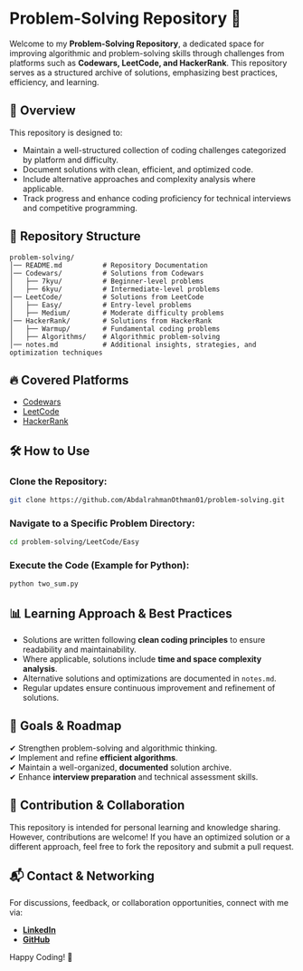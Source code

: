 # Problem-Solving Repository 🚀

Welcome to my **Problem-Solving Repository**, a dedicated space for improving algorithmic and problem-solving skills through challenges from platforms such as **Codewars, LeetCode, and HackerRank**. This repository serves as a structured archive of solutions, emphasizing best practices, efficiency, and learning.

## 📌 Overview
This repository is designed to:
- Maintain a well-structured collection of coding challenges categorized by platform and difficulty.
- Document solutions with clean, efficient, and optimized code.
- Include alternative approaches and complexity analysis where applicable.
- Track progress and enhance coding proficiency for technical interviews and competitive programming.

## 📂 Repository Structure
```
problem-solving/
│── README.md          # Repository Documentation
│── Codewars/          # Solutions from Codewars
│   ├── 7kyu/          # Beginner-level problems
│   ├── 6kyu/          # Intermediate-level problems
│── LeetCode/          # Solutions from LeetCode
│   ├── Easy/          # Entry-level problems
│   ├── Medium/        # Moderate difficulty problems
│── HackerRank/        # Solutions from HackerRank
│   ├── Warmup/        # Fundamental coding problems
│   ├── Algorithms/    # Algorithmic problem-solving
│── notes.md           # Additional insights, strategies, and optimization techniques
```

## 🔥 Covered Platforms
- [Codewars](https://www.codewars.com/)
- [LeetCode](https://leetcode.com/)
- [HackerRank](https://www.hackerrank.com/)

## 🛠️ How to Use
### Clone the Repository:
```bash
git clone https://github.com/AbdalrahmanOthman01/problem-solving.git
```
### Navigate to a Specific Problem Directory:
```bash
cd problem-solving/LeetCode/Easy
```
### Execute the Code (Example for Python):
```bash
python two_sum.py
```

## 📊 Learning Approach & Best Practices
- Solutions are written following **clean coding principles** to ensure readability and maintainability.
- Where applicable, solutions include **time and space complexity analysis**.
- Alternative solutions and optimizations are documented in `notes.md`.
- Regular updates ensure continuous improvement and refinement of solutions.

## 🎯 Goals & Roadmap
✔ Strengthen problem-solving and algorithmic thinking.<br>
✔ Implement and refine **efficient algorithms**.<br>
✔ Maintain a well-organized, **documented** solution archive.<br>
✔ Enhance **interview preparation** and technical assessment skills.<br>

## 🤝 Contribution & Collaboration
This repository is intended for personal learning and knowledge sharing. However, contributions are welcome! If you have an optimized solution or a different approach, feel free to fork the repository and submit a pull request.

## 📬 Contact & Networking
For discussions, feedback, or collaboration opportunities, connect with me via:
- **[LinkedIn](https://www.linkedin.com/in/esraa-yaser-/)**
- **[GitHub](https://github.com/esraaelzaghal/)**

Happy Coding! 🚀
